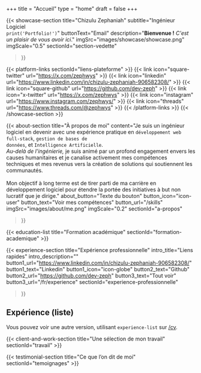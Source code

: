 +++
title = "Accueil"
type = "home"
draft = false
+++

{{< showcase-section
    title="Chizulu Zephaniah"
    subtitle="Ingénieur Logiciel <br> <code>print('Portfolio!')</code>"
    buttonText="Email"
    description="<strong>Bienvenue !</strong> <em>C'est un plaisir de vous avoir ici</em>."
    imgSrc="images/showcase/showcase.png"
    imgScale="0.5"
    sectionId="section-vedette"
>}}

{{< platform-links sectionId="liens-plateforme" >}}
    {{< link icon="square-twitter" url="https://x.com/zephwys" >}}
    {{< link icon="linkedin" url="https://www.linkedin.com/in/chizulu-zephaniah-906582308/" >}}
    {{< link icon="square-github" url="https://github.com/dev-zeph" >}}
    {{< link icon="x-twitter" url="https://x.com/zephwys" >}}
    {{< link icon="instagram" url="https://www.instagram.com/zephwys/" >}}
    {{< link icon="threads" url="https://www.threads.com/@zephwys" >}}
{{< /platform-links >}}
{{< /showcase-section >}}

{{< about-section
    title="À propos de moi"
    content="Je suis un ingénieur logiciel en devenir avec une expérience pratique en <code>développement web full-stack</code>, <code>gestion de bases de données</code>, et <code>Intelligence Artificielle</code>. <br/> <em>Au-delà de l'ingénierie,</em> je suis animé par un profond engagement envers les causes humanitaires et je canalise activement mes compétences techniques et mes revenus vers la création de solutions qui soutiennent les communautés. <br> <br> Mon objectif à long terme est de tirer parti de ma carrière en développement logiciel pour étendre la portée des initiatives à but non lucratif que je dirige."
    about_button="Texte du bouton"
    button_icon="icon-user"
    button_text="Voir mes compétences"
    button_url="/skills"
    imgSrc="images/about/me.png"
    imgScale="0.2"
    sectionId="a-propos"
>}}

{{< education-list
    title="Formation académique"
    sectionId="formation-academique" >}}

{{< experience-section
    title="Expérience professionnelle"
    intro_title="Liens rapides"
    intro_description=""
    button1_url="https://www.linkedin.com/in/chizulu-zephaniah-906582308/"
    button1_text="Linkedin"
    button1_icon="icon-globe"
    button2_text="Github"
    button2_url="https://github.com/dev-zeph"
    button3_text="Tout voir"
    button3_url="/fr/experience"
    sectionId="experience-professionnelle"
>}}

## Expérience (liste)

Vous pouvez voir une autre version, utilisant `experience-list` sur [/cv](/cv).

{{< client-and-work-section
    title="Une sélection de mon travail"
    sectionId="travail" >}}

{{< testimonial-section
    title="Ce que l’on dit de moi"
    sectionId="temoignages" >}}
